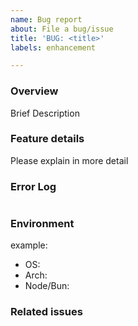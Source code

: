```yaml
---
name: Bug report
about: File a bug/issue
title: 'BUG: <title>'
labels: enhancement

---
```


### Overview

Brief Description

### Feature details

Please explain in more detail

### Error Log

```

```

### Environment

example:

- OS:
- Arch:
- Node/Bun:

### Related issues
